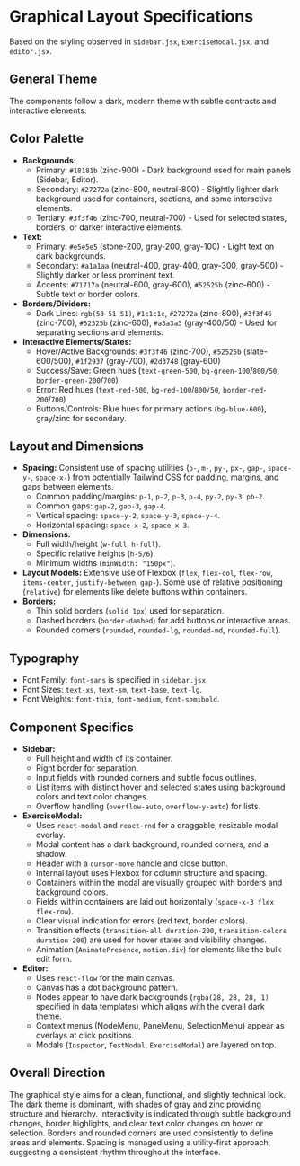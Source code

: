# Graphical Layout Specifications

Based on the styling observed in `sidebar.jsx`, `ExerciseModal.jsx`, and `editor.jsx`.

## General Theme

The components follow a dark, modern theme with subtle contrasts and interactive elements.

## Color Palette

*   **Backgrounds:**
    *   Primary: `#18181b` (zinc-900) - Dark background used for main panels (Sidebar, Editor).
    *   Secondary: `#27272a` (zinc-800, neutral-800) - Slightly lighter dark background used for containers, sections, and some interactive elements.
    *   Tertiary: `#3f3f46` (zinc-700, neutral-700) - Used for selected states, borders, or darker interactive elements.
*   **Text:**
    *   Primary: `#e5e5e5` (stone-200, gray-200, gray-100) - Light text on dark backgrounds.
    *   Secondary: `#a1a1aa` (neutral-400, gray-400, gray-300, gray-500) - Slightly darker or less prominent text.
    *   Accents: `#71717a` (neutral-600, gray-600), `#52525b` (zinc-600) - Subtle text or border colors.
*   **Borders/Dividers:**
    *   Dark Lines: `rgb(53 51 51)`, `#1c1c1c`, `#27272a` (zinc-800), `#3f3f46` (zinc-700), `#52525b` (zinc-600), `#a3a3a3` (gray-400/50) - Used for separating sections and elements.
*   **Interactive Elements/States:**
    *   Hover/Active Backgrounds: `#3f3f46` (zinc-700), `#52525b` (slate-600/500), `#1f2937` (gray-700), `#2d3748` (gray-600)
    *   Success/Save: Green hues (`text-green-500`, `bg-green-100`/`800/50`, `border-green-200`/`700`)
    *   Error: Red hues (`text-red-500`, `bg-red-100`/`800/50`, `border-red-200`/`700`)
    *   Buttons/Controls: Blue hues for primary actions (`bg-blue-600`), gray/zinc for secondary.

## Layout and Dimensions

*   **Spacing:** Consistent use of spacing utilities (`p-`, `m-`, `py-`, `px-`, `gap-`, `space-y-`, `space-x-`) from potentially Tailwind CSS for padding, margins, and gaps between elements.
    *   Common padding/margins: `p-1`, `p-2`, `p-3`, `p-4`, `py-2`, `py-3`, `pb-2`.
    *   Common gaps: `gap-2`, `gap-3`, `gap-4`.
    *   Vertical spacing: `space-y-2`, `space-y-3`, `space-y-4`.
    *   Horizontal spacing: `space-x-2`, `space-x-3`.
*   **Dimensions:**
    *   Full width/height (`w-full`, `h-full`).
    *   Specific relative heights (`h-5/6`).
    *   Minimum widths (`minWidth: "150px"`).
*   **Layout Models:** Extensive use of Flexbox (`flex`, `flex-col`, `flex-row`, `items-center`, `justify-between`, `gap-`). Some use of relative positioning (`relative`) for elements like delete buttons within containers.
*   **Borders:**
    *   Thin solid borders (`solid 1px`) used for separation.
    *   Dashed borders (`border-dashed`) for add buttons or interactive areas.
    *   Rounded corners (`rounded`, `rounded-lg`, `rounded-md`, `rounded-full`).

## Typography

*   Font Family: `font-sans` is specified in `sidebar.jsx`.
*   Font Sizes: `text-xs`, `text-sm`, `text-base`, `text-lg`.
*   Font Weights: `font-thin`, `font-medium`, `font-semibold`.

## Component Specifics

*   **Sidebar:**
    *   Full height and width of its container.
    *   Right border for separation.
    *   Input fields with rounded corners and subtle focus outlines.
    *   List items with distinct hover and selected states using background colors and text color changes.
    *   Overflow handling (`overflow-auto`, `overflow-y-auto`) for lists.
*   **ExerciseModal:**
    *   Uses `react-modal` and `react-rnd` for a draggable, resizable modal overlay.
    *   Modal content has a dark background, rounded corners, and a shadow.
    *   Header with a `cursor-move` handle and close button.
    *   Internal layout uses Flexbox for column structure and spacing.
    *   Containers within the modal are visually grouped with borders and background colors.
    *   Fields within containers are laid out horizontally (`space-x-3 flex flex-row`).
    *   Clear visual indication for errors (red text, border colors).
    *   Transition effects (`transition-all duration-200`, `transition-colors duration-200`) are used for hover states and visibility changes.
    *   Animation (`AnimatePresence`, `motion.div`) for elements like the bulk edit form.
*   **Editor:**
    *   Uses `react-flow` for the main canvas.
    *   Canvas has a dot background pattern.
    *   Nodes appear to have dark backgrounds (`rgba(28, 28, 28, 1)` specified in data templates) which aligns with the overall dark theme.
    *   Context menus (NodeMenu, PaneMenu, SelectionMenu) appear as overlays at click positions.
    *   Modals (`Inspector`, `TestModal`, `ExerciseModal`) are layered on top.

## Overall Direction

The graphical style aims for a clean, functional, and slightly technical look. The dark theme is dominant, with shades of gray and zinc providing structure and hierarchy. Interactivity is indicated through subtle background changes, border highlights, and clear text color changes on hover or selection. Borders and rounded corners are used consistently to define areas and elements. Spacing is managed using a utility-first approach, suggesting a consistent rhythm throughout the interface. 